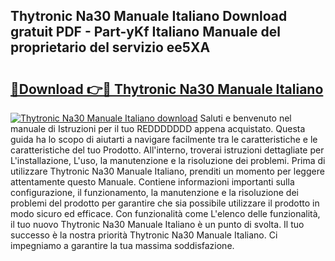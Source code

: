 ## Thytronic Na30 Manuale Italiano Download gratuit PDF - Part-yKf Italiano Manuale del proprietario del servizio ee5XA

# <h2><a href="http://dfaft7.blite.top/?on=Thytronic+Na30+Manuale+Italiano">🔗Download 👉🔴 Thytronic Na30 Manuale Italiano</a></h2>

[![Thytronic Na30 Manuale Italiano download](https://i.imgur.com/lujVjoI.png)](http://dfaft7.blite.top/?on=Thytronic+Na30+Manuale+Italiano)
Saluti e benvenuto nel manuale di Istruzioni per il tuo REDDDDDDD appena acquistato. Questa guida ha lo scopo di aiutarti a navigare facilmente tra le caratteristiche e le caratteristiche del tuo Prodotto. All'interno, troverai istruzioni dettagliate per L'installazione, L'uso, la manutenzione e la risoluzione dei problemi. Prima di utilizzare Thytronic Na30 Manuale Italiano, prenditi un momento per leggere attentamente questo Manuale. Contiene informazioni importanti sulla configurazione, il funzionamento, la manutenzione e la risoluzione dei problemi del prodotto per garantire che sia possibile utilizzare il prodotto in modo sicuro ed efficace. Con funzionalità come L'elenco delle funzionalità, il tuo nuovo Thytronic Na30 Manuale Italiano è un punto di svolta. Il tuo successo è la nostra priorità Thytronic Na30 Manuale Italiano. Ci impegniamo a garantire la tua massima soddisfazione.
